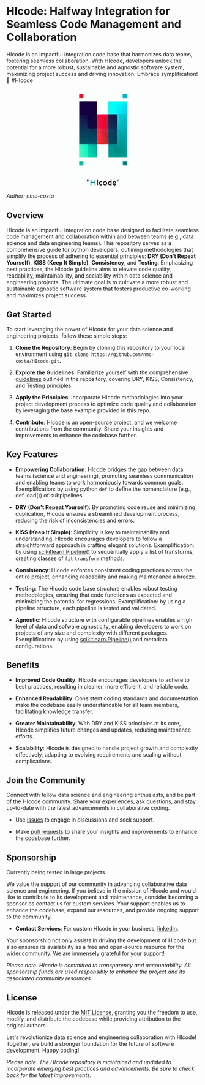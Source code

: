 # HIcode: Halfway Integration for Seamless Code Management and Collaboration
HIcode is an impactful integration code base that harmonizes data teams, fostering seamless collaboration. With HIcode, developers unlock the potential for a more robust, sustainable and agnostic software system, maximizing project success and driving innovation. Embrace symplification! 🚀 #HIcode


<p align="center">
<img src="./docs/logo_1_small.png" width="200">
</p>


*Author: nmc-costa*

## Overview

HIcode is an impactful integration code base designed to facilitate seamless code management and collaboration within and between teams (e.g., data science and data engineering teams). This repository serves as a comprehensive guide for python developers, outlining methodologies that simplify the process of adhering to essential principles: **DRY (Don't Repeat Yourself)**, **KISS (Keep It Simple)**, **Consistency**, and **Testing**. Emphasizing best practices, the HIcode guideline aims to elevate code quality, readability, maintainability, and scalability within data science and engineering projects. The ultimate goal is to cultivate a more robust and sustainable agnostic software system that fosters productive co-working and maximizes project success.

## Get Started

To start leveraging the power of HIcode for your data science and engineering projects, follow these simple steps:

1. **Clone the Repository**: Begin by cloning this repository to your local environment using `git clone https://github.com/nmc-costa/HIcode.git`.

2. **Explore the Guidelines**: Familiarize yourself with the comprehensive [guidelines](https://github.com/nmc-costa/HIcode/blob/main/HIcode_guidelines.md) outlined in the repository, covering DRY, KISS, Consistency, and Testing principles.

3. **Apply the Principles**: Incorporate HIcode methodologies into your project development process to optimize code quality and collaboration by leveraging the base example provided in this repo.

4. **Contribute**: HIcode is an open-source project, and we welcome contributions from the community. Share your insights and improvements to enhance the codebase further.

## Key Features

- **Empowering Collaboration**: HIcode bridges the gap between data teams (science and engineering), promoting seamless communication and enabling teams to work harmoniously towards common goals. Exemplification: by using python `def` to define the nomenclature (e.g., def load()) of subpipelines.  

- **DRY (Don't Repeat Yourself)**: By promoting code reuse and minimizing duplication, HIcode ensures a streamlined development process, reducing the risk of inconsistencies and errors. 

- **KISS (Keep It Simple)**: Simplicity is key to maintainability and understanding. HIcode encourages developers to follow a straightforward approach in crafting elegant solutions. Examplification: by using [scikitlearn.Pipeline()](https://scikit-learn.org/stable/modules/generated/sklearn.pipeline.Pipeline.html) to sequentially apply a list of transforms, creating classes of `fit` `transform` methods.

- **Consistency**: HIcode enforces consistent coding practices across the entire project, enhancing readability and making maintenance a breeze.

- **Testing**: The HIcode code base structure enables robust testing methodologies, ensuring that code functions as expected and minimizing the potential for regressions. Examplification: by using a pipeline structure, each pipeline is tested and validated.

- **Agnostic**: HIcode structure with configurable pipelines enables a high level of data and sofware agnosticity, enabling developers to work on projects of any size and complexity with different packages. Exemplification: by using [scikitlearn.Pipeline()](https://scikit-learn.org/stable/modules/generated/sklearn.pipeline.Pipeline.html) and metadata configurations.



## Benefits

- **Improved Code Quality**: HIcode encourages developers to adhere to best practices, resulting in cleaner, more efficient, and reliable code.

- **Enhanced Readability**: Consistent coding standards and documentation make the codebase easily understandable for all team members, facilitating knowledge transfer.

- **Greater Maintainability**: With DRY and KISS principles at its core, HIcode simplifies future changes and updates, reducing maintenance efforts.

- **Scalability**: HIcode is designed to handle project growth and complexity effectively, adapting to evolving requirements and scaling without complications.



## Join the Community

Connect with fellow data science and engineering enthusiasts, and be part of the HIcode community. Share your experiences, ask questions, and stay up-to-date with the latest advancements in collaborative coding.

- Use [issues](https://github.com/nmc-costa/HIcode/issues) to engage in discussions and seek support.

- Make [pull requests](https://github.com/nmc-costa/HIcode/pulls) to share your insights and improvements to enhance the codebase further.



## Sponsorship

Currently being tested in large projects.

We value the support of our community in advancing collaborative data science and engineering. If you believe in the mission of HIcode and would like to contribute to its development and maintenance, consider becoming a sponsor os contact us for custom services. Your support enables us to enhance the codebase, expand our resources, and provide ongoing support to the community.

- **Contact Services**: For custom HIcode in your business, [linkedin](linkedin.com/in/nuno-m-c-da-costa-a14a4349).

<!--
- **Patreon**: Show your commitment by becoming a patron on [Patreon](https://www.patreon.com/hicode). *TODO*

- **Open Collective**: Contribute to HIcode's sustainability by sponsoring us on [Open Collective](https://opencollective.com/hicode). Your donations help us cover project-related expenses and support ongoing improvements.*TODO*

- **GitHub Sponsors**: Support the HIcode project through GitHub Sponsors and help us maintain its quality and accessibility. Visit our [GitHub Sponsors](https://github.com/sponsors/hicode) page to explore sponsorship options. *TODO*
)
-->
Your sponsorship not only assists in driving the development of HIcode but also ensures its availability as a free and open-source resource for the wider community. We are immensely grateful for your support!

*Please note: HIcode is committed to transparency and accountability. All sponsorship funds are used responsibly to enhance the project and its associated community resources.*

## License

HIcode is released under the [MIT License](https://opensource.org/licenses/MIT), granting you the freedom to use, modify, and distribute the codebase while providing attribution to the original authors.

Let's revolutionize data science and engineering collaboration with HIcode! Together, we build a stronger foundation for the future of software development. Happy coding!

*Please note: The HIcode repository is maintained and updated to incorporate emerging best practices and advancements. Be sure to check back for the latest improvements.*
